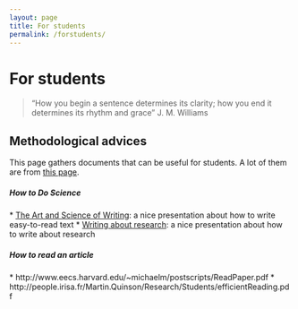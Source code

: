 ```yaml
---
layout: page
title: For students
permalink: /forstudents/
---
```


# For students 

> “How you begin a sentence determines its clarity;
how you end it determines its rhythm and grace” J. M. Williams



##  Methodological advices

This page gathers documents that can be useful for students. A lot of them are from <a href="http://people.irisa.fr/Martin.Quinson/Research/Students/Methodo/#index2h1">this page</a>.
 
<h5>How to Do Science</h5>
<td markdown="1">
* <a href="{{site.baseurl}}/resources/ScientificWriting.pdf" target="_blank">The Art and Science of Writing</a>: a nice presentation about how to write easy-to-read text 
* <a href="{{site.baseurl}}/resources/ics690_writing.pdf" target="_blank">Writing about research</a>: a nice presentation about how to write about research 

<h5>How to read an article</h5>
<td markdown="1">
* http://www.eecs.harvard.edu/~michaelm/postscripts/ReadPaper.pdf
* http://people.irisa.fr/Martin.Quinson/Research/Students/efficientReading.pdf


